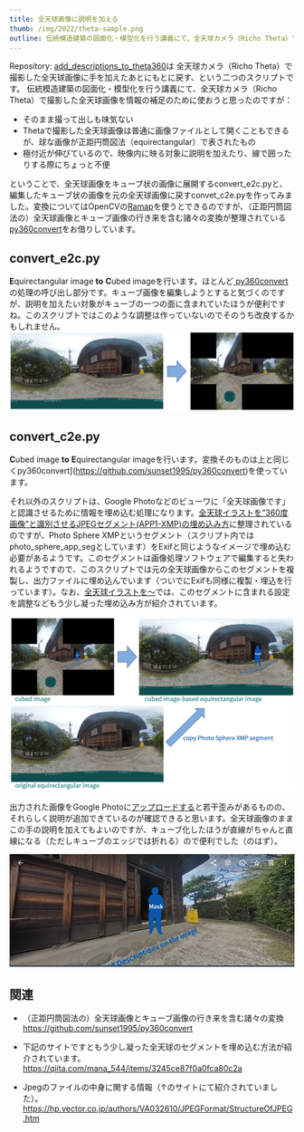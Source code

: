 ```yaml
---
title: 全天球画像に説明を加える
thumb: /img/2022/theta-sample.png
outline: 伝統模造建築の図面化・模型化を行う講義にて、全天球カメラ（Richo Theta）で撮影した全天球画像を情報の補足のために使おうと思ったのですが、そのまま撮って出しも味気ない…。ということで、説明を加えたり人物をマスクするために、一旦キューブ状に展開し、編集後にもとに戻すということをしています。
---
```


Repository: [add_descriptions_to_theta360](https://github.com/ail-and-colleagues/add_descriptions_to_theta360)は
全天球カメラ（Richo Theta）で撮影した全天球画像に手を加えたあとにもとに戻す、という二つのスクリプトです。
伝統模造建築の図面化・模型化を行う講義にて、全天球カメラ（Richo Theta）で撮影した全天球画像を情報の補足のために使おうと思ったのですが：
- そのまま撮って出しも味気ない
- Thetaで撮影した全天球画像は普通に画像ファイルとして開くこともできるが、球な画像が正距円筒図法（equirectangular）で表されたもの
- 極付近が伸びているので、映像内に映る対象に説明を加えたり、線で囲ったりする際にちょっと不便

ということで、全天球画像をキューブ状の画像に展開するconvert_e2c.pyと、編集したキューブ状の画像を元の全天球画像に戻すconvet_c2e.pyを作ってみました。変換についてはOpenCVの[Ramap](https://docs.opencv.org/3.4/d1/da0/tutorial_remap.html)を使うとできるのですが、（正距円筒図法の）全天球画像とキューブ画像の行き来を含む諸々の変換が整理されている[
py360convert](https://github.com/sunset1995/py360convert)をお借りしています。

## convert_e2c.py
**E**quirectangular image **to** **C**ubed imageを行います。ほとんど[
py360convert](https://github.com/sunset1995/py360convert)の処理の呼び出し部分です。キューブ画像を編集しようとすると気づくのですが、説明を加えたい対象がキューブの一つの面に含まれていたほうが便利ですね。このスクリプトではこのような調整は作っていないのでそのうち改良するかもしれません。
![e2c](/img/2022/theta-e2c.png "e2c")

## convert_c2e.py
**C**ubed image **to** **E**quirectangular imageを行います。変換そのものは上と同じくpy360convert](https://github.com/sunset1995/py360convert)を使っています。

それ以外のスクリプトは、Google Photoなどのビューワに「全天球画像です」と認識させるために情報を埋め込む処理になります。[全天球イラストを“360度画像”と識別させるJPEGセグメント(APP1-XMP)の埋め込み方](https://qiita.com/mana_544/items/3245ce87f0a0fca80c2a)に整理されているのですが、Photo Sphere XMPというセグメント（スクリプト内ではphoto_sphere_app_segとしています）をExifと同じようなイメージで埋め込む必要があるようです。このセグメントは画像処理ソフトウェアで編集すると失われるようですので、このスクリプトでは元の全天球画像からこのセグメントを複製し、出力ファイルに埋め込んでいます（ついでにExifも同様に複製・埋込を行っています）。なお、[全天球イラストを～](https://qiita.com/mana_544/items/3245ce87f0a0fca80c2a)では、このセグメントに含まれる設定を調整などもう少し凝った埋め込み方が紹介されています。

![c2e](/img/2022/theta-c2e.png "c2e")

出力された画像をGoogle Photoに[アップロードする](https://photos.app.goo.gl/ptMMdVawZia7jzUY9)と若干歪みがあるものの、それらしく説明が追加できているのが確認できると思います。全天球画像のままこの手の説明を加えてもよいのですが、キューブ化したほうが直線がちゃんと直線になる（ただしキューブのエッジでは折れる）ので便利でした（のはず）。

![c2e](/img/2022/theta-sample.png "sample")

## 関連
- （正距円筒図法の）全天球画像とキューブ画像の行き来を含む諸々の変換
https://github.com/sunset1995/py360convert

- 下記のサイトですともう少し凝った全天球のセグメントを埋め込む方法が紹介されています。
 https://qiita.com/mana_544/items/3245ce87f0a0fca80c2a

- Jpegのファイルの中身に関する情報（↑のサイトにて紹介されていました）。
https://hp.vector.co.jp/authors/VA032610/JPEGFormat/StructureOfJPEG.htm

